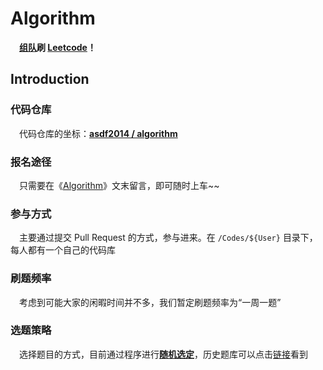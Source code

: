 # Algorithm

　**[组队](https://github.com/asdf2014/algorithm#algorithm)刷 [Leetcode](https://leetcode.com/)！**


## Introduction

### 代码仓库

　代码仓库的坐标：**[asdf2014 / algorithm](https://github.com/asdf2014/algorithm)**


### 报名途径

　只需要在《[Algorithm](https://yuzhouwan.com/posts/666/)》文末留言，即可随时上车~~


### 参与方式

　主要通过提交 Pull Request 的方式，参与进来。在 `/Codes/${User}` 目录下，每人都有一个自己的代码库


### 刷题频率

　考虑到可能大家的闲暇时间并不多，我们暂定刷题频率为“一周一题”


### 选题策略

　选择题目的方式，目前通过程序进行[**随机选定**](https://github.com/asdf2014/algorithm/blob/master/Leetcode%20Picker/leetcode_picker.ipynb)，历史题库可以点击[链接](https://github.com/asdf2014/algorithm/blob/master/Leetcode%20Picker/leetcode_history.ipynb)看到


